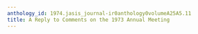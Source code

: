 ```yaml
---
anthology_id: 1974.jasis_journal-ir0anthology0volumeA25A5.11
title: A Reply to Comments on the 1973 Annual Meeting
---
```

